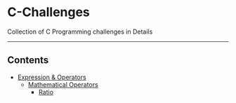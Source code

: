 # C-Challenges
Collection of C Programming challenges in Details

- - - -

## Contents
- [Expression & Operators](01_Expression_&_Operators)
  - [Mathematical Operators](01_Expression_&_Operators/01_Mathematical_Operators/)
    - [Ratio](01_Expression_&_Operators/01_Mathematical_Operators/01_Ratio)
